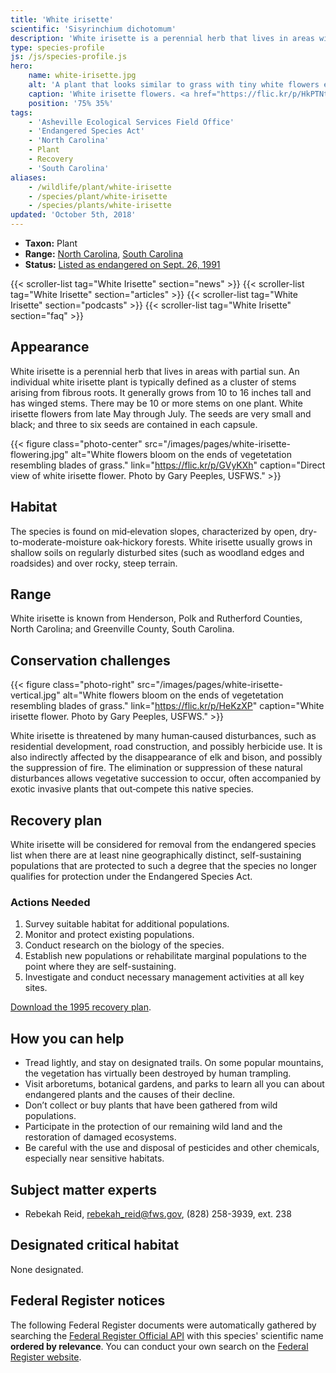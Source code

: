 ```yaml
---
title: 'White irisette'
scientific: 'Sisyrinchium dichotomum'
description: 'White irisette is a perennial herb that lives in areas with partial sun and flowers from late May through July.'
type: species-profile
js: /js/species-profile.js
hero:
    name: white-irisette.jpg
    alt: 'A plant that looks similar to grass with tiny white flowers extending from the ends.'
    caption: 'White irisette flowers. <a href="https://flic.kr/p/HkPTNt">Photo</a> by Gary Peeples, USFWS.'
    position: '75% 35%'
tags:
    - 'Asheville Ecological Services Field Office'
    - 'Endangered Species Act'
    - 'North Carolina'
    - Plant
    - Recovery
    - 'South Carolina'
aliases:
    - /wildlife/plant/white-irisette
    - /species/plant/white-irisette
    - /species/plants/white-irisette
updated: 'October 5th, 2018'
---
```


- **Taxon:** Plant
- **Range:** [North Carolina](/north-carolina), [South Carolina](/south-carolina)
- **Status:** [Listed as endangered on Sept. 26, 1991](https://ecos.fws.gov/docs/federal_register/fr1928.pdf)

{{< scroller-list tag="White Irisette" section="news" >}}
{{< scroller-list tag="White Irisette" section="articles" >}}
{{< scroller-list tag="White Irisette" section="podcasts" >}}
{{< scroller-list tag="White Irisette" section="faq" >}}

## Appearance

White irisette is a perennial herb that lives in areas with partial sun. An individual white irisette plant is typically defined as a cluster of stems arising from fibrous roots. It generally grows from 10 to 16 inches tall and has winged stems. There may be 10 or more stems on one plant. White irisette flowers from late May through July. The seeds are very small and black; and three to six seeds are contained in each capsule.

{{< figure class="photo-center" src="/images/pages/white-irisette-flowering.jpg" alt="White flowers bloom on the ends of vegetetation resembling blades of grass." link="https://flic.kr/p/GVyKXh" caption="Direct view of white irisette flower. Photo by Gary Peeples, USFWS." >}}

## Habitat

The species is found on mid‑elevation slopes, characterized by open, dry-to-moderate-moisture oak‑hickory forests. White irisette usually grows in shallow soils on regularly disturbed sites (such as woodland edges and roadsides) and over rocky, steep terrain.

## Range

White irisette is known from Henderson, Polk and Rutherford Counties, North Carolina; and Greenville County, South Carolina.

## Conservation challenges

{{< figure class="photo-right" src="/images/pages/white-irisette-vertical.jpg" alt="White flowers bloom on the ends of vegetetation resembling blades of grass." link="https://flic.kr/p/HeKzXP" caption="White irisette flower. Photo by Gary Peeples, USFWS." >}}

White irisette is threatened by many human‑caused disturbances, such as residential development, road construction, and possibly herbicide use. It is also indirectly affected by the disappearance  of elk and bison, and possibly the suppression of fire. The elimination or suppression of these natural disturbances allows vegetative succession to occur, often accompanied by exotic invasive plants that out‑compete this native species.

## Recovery plan

White irisette will be considered for removal from the endangered species list when there are at least nine geographically distinct, self-sustaining populations that are protected to such a degree that the species no longer qualifies for protection under the Endangered Species Act.

### Actions Needed

1. Survey suitable habitat for additional populations.
2. Monitor and protect existing populations.
3. Conduct research on the biology of the species.
4. Establish new populations or rehabilitate marginal populations to the point where they are self-sustaining.
5. Investigate and conduct necessary management activities at all key sites.

[Download the 1995 recovery plan](https://ecos-beta.fws.gov/docs/recovery_plan/950410.pdf).

## How you can help

- Tread lightly, and stay on designated trails. On some popular mountains, the vegetation has virtually been destroyed by human trampling.
- Visit arboretums, botanical gardens, and parks to learn all you can about endangered plants and the causes of their decline.
- Don’t collect or buy plants that have been gathered from wild populations.
- Participate in the protection of our remaining wild land and the restoration of damaged ecosystems.
- Be careful with the use and disposal of pesticides and other chemicals, especially near sensitive habitats.

## Subject matter experts

- Rebekah Reid, [rebekah_reid@fws.gov](mailto:rebekah_reid@fws.gov), (828) 258-3939, ext. 238

## Designated critical habitat

None designated.

## Federal Register notices

The following Federal Register documents were automatically gathered by searching the [Federal Register Official API](https://www.federalregister.gov/blog/learn/developers) with this species' scientific name **ordered by relevance**. You can conduct your own search on the [Federal Register website](https://www.federalregister.gov/articles/search).